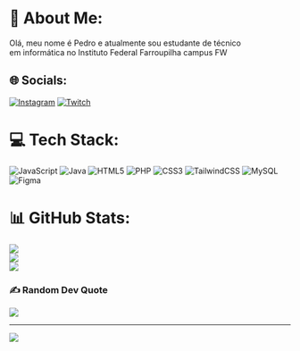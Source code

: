 # 💫 About Me:
 Olá, meu nome é Pedro e atualmente sou estudante de técnico<br>em informática no Instituto Federal Farroupilha campus FW


## 🌐 Socials:
[![Instagram](https://img.shields.io/badge/Instagram-%23E4405F.svg?logo=Instagram&logoColor=white)](https://instagram.com/pedrooag) [![Twitch](https://img.shields.io/badge/Twitch-%239146FF.svg?logo=Twitch&logoColor=white)](https://twitch.tv/peetr7) 

# 💻 Tech Stack:
![JavaScript](https://img.shields.io/badge/javascript-%23323330.svg?style=for-the-badge&logo=javascript&logoColor=%23F7DF1E) ![Java](https://img.shields.io/badge/java-%23ED8B00.svg?style=for-the-badge&logo=java&logoColor=white) ![HTML5](https://img.shields.io/badge/html5-%23E34F26.svg?style=for-the-badge&logo=html5&logoColor=white) ![PHP](https://img.shields.io/badge/php-%23777BB4.svg?style=for-the-badge&logo=php&logoColor=white) ![CSS3](https://img.shields.io/badge/css3-%231572B6.svg?style=for-the-badge&logo=css3&logoColor=white) ![TailwindCSS](https://img.shields.io/badge/tailwindcss-%2338B2AC.svg?style=for-the-badge&logo=tailwind-css&logoColor=white) ![MySQL](https://img.shields.io/badge/mysql-%2300f.svg?style=for-the-badge&logo=mysql&logoColor=white) 	![Figma](https://img.shields.io/badge/figma-%23F24E1E.svg?style=for-the-badge&logo=figma&logoColor=white)
# 📊 GitHub Stats:
![](https://github-readme-stats.vercel.app/api?username=pedroag7&theme=midnight-purple&hide_border=false&include_all_commits=true&count_private=true)<br/>
![](https://github-readme-streak-stats.herokuapp.com/?user=pedroag7&theme=midnight-purple&hide_border=false)<br/>
![](https://github-readme-stats.vercel.app/api/top-langs/?username=pedroag7&theme=midnight-purple&hide_border=false&include_all_commits=true&count_private=true&layout=compact)

### ✍️ Random Dev Quote
![](https://quotes-github-readme.vercel.app/api?type=horizontal&theme=radical)

---
[![](https://visitcount.itsvg.in/api?id=pedroag7&icon=1&color=6)](https://visitcount.itsvg.in)

<!-- Proudly created with GPRM ( https://gprm.itsvg.in ) -->

